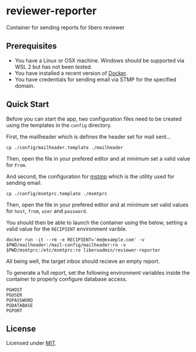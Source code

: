 # reviewer-reporter

Container for sending reports for libero reviewer

## Prerequisites

* You have a Linux or OSX machine. Windows should be supported via WSL 2 but has not been tested.
* You have installed a recent version of [Docker](https://www.docker.com/).
* You have credentials for sending email via STMP for the specified domain.

## Quick Start

Before you can start the app, two configuration files need to be created using the templates in the `config` directory.

First, the mailheader which is defines the header set for mail sent...

```
cp ./config/mailheader.template ./mailheader
```

Then, open the file in your prefered editor and at minimum set a valid value for `From`.


And second, the configuration for [mstmp](https://marlam.de/msmtp/) which is the utility used for sending email.

```
cp ./config/msmtprc.template ./msmtprc
```

Then, open the file in your prefered editor and at minimum set valid values for `host`, `from`, `user` and `password`.

You should then be able to launch the container using the below, setting a valid value for the `RECIPIENT` environment varible.

```
docker run -it --rm -e RECIPIENT='me@example.com' -v $PWD/mailheader:/mail-config/mailheader:ro -v $PWD/msmtprc:/etc/msmtprc:ro liberoadmin/reviewer-reporter
```

All being well, the target inbox should recieve an empty report.

To generate a full report, set the following environment variables inside the container to properly configure database access.

```
PGHOST
PGUSER
PGPASSWORD
PGDATABASE
PGPORT
```

## License

Licensed under [MIT](https://choosealicense.com/licenses/mit/).
